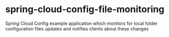 # spring-cloud-config-file-monitoring
Spring Cloud Config example application which monitors for local folder configuration files updates and notifies clients about these changes
